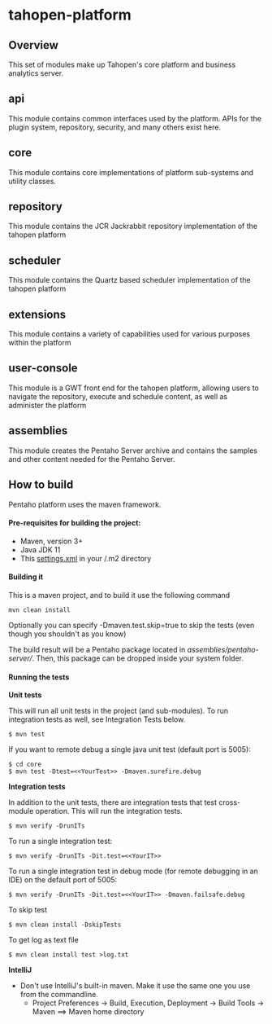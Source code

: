 tahopen-platform
================

Overview
--------

This set of modules make up Tahopen's core platform and business analytics server.

## api
This module contains common interfaces used by the platform.  APIs for the plugin system, repository, security, and many others exist here.

## core
This module contains core implementations of platform sub-systems and utility classes.

## repository
This module contains the JCR Jackrabbit repository implementation of the tahopen platform

## scheduler
This module contains the Quartz based scheduler implementation of the tahopen platform

## extensions
This module contains a variety of capabilities used for various purposes within the platform

## user-console
This module is a GWT front end for the tahopen platform, allowing users to navigate the repository, execute and schedule content, as well as administer the platform

## assemblies
This module creates the Pentaho Server archive and contains the samples and other content needed for the Pentaho Server.


How to build
--------------

Pentaho platform uses the maven framework. 


#### Pre-requisites for building the project:
* Maven, version 3+
* Java JDK 11
* This [settings.xml](https://raw.githubusercontent.com/tahopen/maven-parent-poms/master/maven-support-files/settings.xml) in your <user-home>/.m2 directory

#### Building it

This is a maven project, and to build it use the following command

```
mvn clean install
```

Optionally you can specify -Dmaven.test.skip=true to skip the tests (even though
you shouldn't as you know)

The build result will be a Pentaho package located in *assemblies/pentaho-server/*. Then, this package can be dropped inside your system folder.

#### Running the tests

__Unit tests__

This will run all unit tests in the project (and sub-modules). To run integration tests as well, see Integration Tests below.

```
$ mvn test
```

If you want to remote debug a single java unit test (default port is 5005):

```
$ cd core
$ mvn test -Dtest=<<YourTest>> -Dmaven.surefire.debug
```

__Integration tests__

In addition to the unit tests, there are integration tests that test cross-module operation. This will run the integration tests.

```
$ mvn verify -DrunITs
```

To run a single integration test:

```
$ mvn verify -DrunITs -Dit.test=<<YourIT>>
```

To run a single integration test in debug mode (for remote debugging in an IDE) on the default port of 5005:

```
$ mvn verify -DrunITs -Dit.test=<<YourIT>> -Dmaven.failsafe.debug
```

To skip test

```
$ mvn clean install -DskipTests
```

To get log as text file

```
$ mvn clean install test >log.txt
```


__IntelliJ__

* Don't use IntelliJ's built-in maven. Make it use the same one you use from the commandline.
  * Project Preferences -> Build, Execution, Deployment -> Build Tools -> Maven ==> Maven home directory

````

